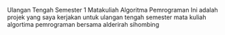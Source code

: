 Ulangan Tengah Semester 1 Matakuliah Algoritma Pemrograman
Ini adalah projek yang saya kerjakan untuk ulangan tengah semester mata kuliah algortima pemrograman bersama alderirah sihombing
